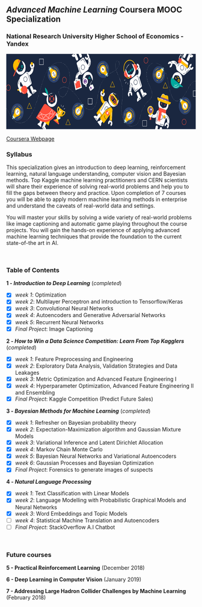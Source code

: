 ## *Advanced Machine Learning* Coursera MOOC Specialization

### National Research University Higher School of Economics - Yandex

<img src="logo.png" width="800" height="200" />

[Coursera Webpage](https://www.coursera.org/specializations/aml)

### Syllabus
This specialization gives an introduction to deep learning, reinforcement learning, natural language understanding, computer vision and Bayesian methods. Top Kaggle machine learning practitioners and CERN scientists will share their experience of solving real-world problems and help you to fill the gaps between theory and practice. Upon completion of 7 courses you will be able to apply modern machine learning methods in enterprise and understand the caveats of real-world data and settings.

You will master your skills by solving a wide variety of real-world problems like image captioning and automatic game playing throughout the course projects. You will gain the hands-on experience of applying advanced machine learning techniques that provide the foundation to the current state-of-the art in AI.

<br>

### Table of Contents

**1 - _Introduction to Deep Learning_**  (*completed*)
- [x]   *week 1*: Optimization
- [x]   *week 2*: Multilayer Perceptron and introduction to Tensorflow/Keras
- [x]   *week 3*: Convolutional Neural Networks
- [x]   *week 4*: Autoencoders and Generative Adversarial Networks
- [x]   *week 5*: Recurrent Neural Networks
- [x]   *Final Project*: Image Captioning

**2 - _How to Win a Data Science Competition: Learn From Top Kagglers_**  (*completed*)
- [x]   *week 1*: Feature Preprocessing and Engineering
- [x]   *week 2*: Exploratory Data Analysis, Validation Strategies and Data Leakages
- [x]   *week 3*: Metric Optimization and Advanced Feature Engineering I
- [x]   *week 4*: Hyperparameter Optimization, Advanced Feature Engineering II and Ensembling
- [x]   *Final Project*: Kaggle Competition (Predict Future Sales)

**3 - _Bayesian Methods for Machine Learning_**  (*completed*)
- [x]   *week 1*: Refresher on Bayesian probability theory
- [x]   *week 2*: Expectation-Maximization algorithm and Gaussian Mixture Models
- [x]   *week 3*: Variational Inference and Latent Dirichlet Allocation
- [x]   *week 4*: Markov Chain Monte Carlo
- [x]   *week 5*: Bayesian Neural Networks and Variational Autoencoders
- [x]	*week 6*: Gaussian Processes and Bayesian Optimization
- [x]	*Final Project*: Forensics to generate images of suspects

**4 - _Natural Language Processing_**
- [x]   *week 1*: Text Classification with Linear Models
- [x]   *week 2*: Language Modelling with Probabilistic Graphical Models and Neural Networks
- [x]   *week 3*: Word Embeddings and Topic Models
- [ ]   *week 4*: Statistical Machine Translation and Autoencoders
- [ ]   *Final Project*: StackOverflow A.I Chatbot

<br>

### Future courses

**5 - Practical Reinforcement Learning**  (December 2018)

**6 - Deep Learning in Computer Vision**  (January 2019)

**7 - Addressing Large Hadron Collider Challenges by Machine Learning**  (February 2018)